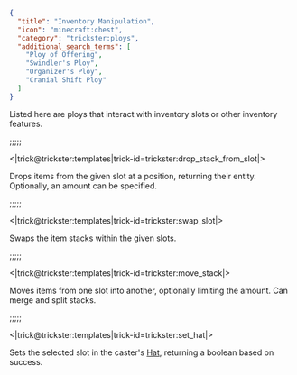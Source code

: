 ```json
{
  "title": "Inventory Manipulation",
  "icon": "minecraft:chest",
  "category": "trickster:ploys",
  "additional_search_terms": [
    "Ploy of Offering",
    "Swindler's Ploy",
    "Organizer's Ploy",
    "Cranial Shift Ploy"
  ]
}
```

Listed here are ploys that interact with inventory slots or other inventory features.

;;;;;

<|trick@trickster:templates|trick-id=trickster:drop_stack_from_slot|>

Drops items from the given slot at a position, returning their entity. Optionally, an amount can be specified.

;;;;;

<|trick@trickster:templates|trick-id=trickster:swap_slot|>

Swaps the item stacks within the given slots.

;;;;;

<|trick@trickster:templates|trick-id=trickster:move_stack|>

Moves items from one slot into another, optionally limiting the amount. Can merge and split stacks.

;;;;;

<|trick@trickster:templates|trick-id=trickster:set_hat|>

Sets the selected slot in the caster's [Hat](^trickster:items/top_hat), returning a boolean based on success.
